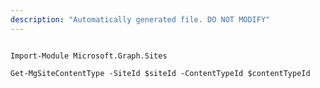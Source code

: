 ```yaml
---
description: "Automatically generated file. DO NOT MODIFY"
---
```


```powershellv2

Import-Module Microsoft.Graph.Sites

Get-MgSiteContentType -SiteId $siteId -ContentTypeId $contentTypeId

```